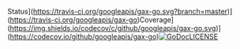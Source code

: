 Status](https://travis-ci.org/googleapis/gax-go.svg?branch=master)](https://travis-ci.org/googleapis/gax-go)Coverage](https://img.shields.io/codecov/c/github/googleapis/gax-go.svg)](https://codecov.io/github/googleapis/gax-go)[![GoDoc](https://godoc.org/github.com/googleapis/gax-go?status.svg)](https://godoc.org/github.com/googleapis/gax-go)[LICENSE](https://github.com/googleapis/gax-go/blob/master/LICENSE)